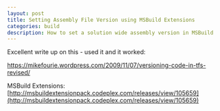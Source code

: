 ```yaml
---
layout: post
title: Setting Assembly File Version using MSBuild Extensions
categories: build
description: How to set a solution wide assembly version in MSBuild
---
```


Excellent write up on this - used it and it worked:

https://mikefourie.wordpress.com/2009/11/07/versioning-code-in-tfs-revised/

MSBuild Extensions: [http://msbuildextensionpack.codeplex.com/releases/view/105659](http://msbuildextensionpack.codeplex.com/releases/view/105659)

